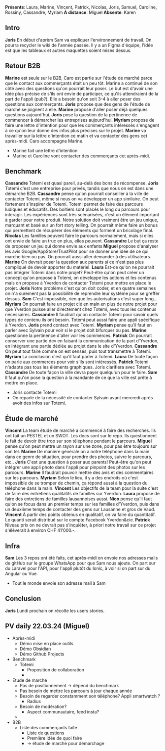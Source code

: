 **Présents**: Laura, Marine, Vincent, Patrick, Nicolas, Joris, Samuel, Caroline, Rossiny, Cassandre, Myriam
**À distance**: Miguel
**Absente**: Karen

## **Intro**

**Joris** En début d'aprèm Sam va expliquer l'environnement de travail. On pourra recycler le wiki de l'année passée. Il y a un Figma d'équipe, l'idée est que les tableaux et autres maquettes soient mises dessus.

## **Retour B2B**

**Marine** est seule sur le B2B, Caro est partie sur l'étude de marché parce que le contact aux commerçants était un peu tôt. Marine a continué de son côté avec des questions qu'on pourrait leur poser. Le but est d'avoir une idée plus précise de s'ils ont envie de participer, ce qu'ils attendraient de la part de l'appli (pub?). Elle a besoin qu'on soit 3-4 à aller poser des questions aux commerçants.
**Joris** propose que des gens de l'étude de marché se joignent à elle.
**Marine** propose d'aller poser déjà quelques questions aujourd'hui.
**Joris** pose la question de la pertinence de commencer à démarcher les entreprises aujourd'hui.
**Myriam** propose de faire une lettre d'intention pour que les commerçants intéressés s'engagent à ce qu'on leur donne des infos plus précises sur le projet.
**Marine** va travailler sur la lettre d'intention ce matin et va contacter des gens cet après-midi. Caro accompagne Marine.

- Marine fait une lettre d'intention
- Marine et Caroline vont contacter des commerçants cet après-midi.

## **Benchmark**

**Cassandre** Totemi est quasi pareil, au-delà des bons de récompense.
**Joris** Totemi c'est une entreprise pour privés, tandis que nous on est dans une démarche B2B.
**Cassandre** pense qu'on pourrait conseiller à la ville de contacter Totemi, même si nous on va développer un app similaire. On peut fortement s'inspirer de Totemi. Totemi permet de faire des parcours ludiques et éducatifs. Des boitiers sont placés le long du parcours pour interagir. Les expériences sont très scénarisées, c'est un élément important à garder pour notre produit. Notre solution doit vraiment être un jeu unique, marquant et basé sur un fort story telling. On pourrait même faire un bonus qui permettent de récupérer des éléments qui forment un bricolage final.
**Nicolas** Les familles peuvent faire le parcours normalement, mais si elles ont envie de faire un truc en plus, elles peuvent.
**Cassandre** Le but ça reste de proposer un jeu qui donne envie aux enfants
**Miguel** propose d'analyser les avis Google/AppStore/TrustPilot pour se donner une idée de ce qui marche bien ou pas. On pourrait aussi aller demander à des utilisateurs.
**Marine** On devrait poser la question aux parents si ce n'est pas plus compliqué de devoir apporter du matériel.
**Laura** Est-ce qu'on ne pourrait pas intégrer Totemi dans notre projet? Peut-être qu'on peut créer un concept qu'on propose à Totemi, on développe les actions et les contenus mais on propose à Yverdon de contacter Totemi pour mettre en place le projet.
**Joris** Notre problème c'est qu'on doit coder, et en quatre semaines on n'a surement pas la possibilité de reprendre leur système pour se greffer dessus.
**Sam** C'est impossible, rien que les autorisations c'est super long…
**Myriam** On pourrait faire un projet clé en main en plus de notre projet pour que Yverdon puisse aller directement chez Totemi, avec tous les contenus nécessaires.
**Cassandre** Il faudrait qu'on contacte Totemi pour savoir quels types de contenu ils ont besoin. Totemi peut aussi faire une appli spécifique à Yverdon.
**Joris** prend contact avec Totemi.
**Myriam** pense qu'il faut en parler avec Sylvain pour voir si le projet doit bifurquer ou pas.
**Marine** questionne la pertinence d'aller voir les commerces.
**Patrick** On pourrait conserver une partie dev en faisant la communication de la part d'Yverdon, en intégrant une partie dédiée au projet dans le site d'Yverdon.
**Cassandre** On peut tout faire comme on est sensés, puis tout transmettre à Totemi.
**Myriam** La conclusion c'est qu'il faut parler à Totemi.
**Laura** De toute façon on parle aux commerces pour voir s'ils sont intéressés.
**Patrick** Totemi n'adapte pas tous les éléments graphiques. Joris clarifiera avec Totemi.
**Cassandre** De toute façon la ville devra payer quelqu'un pour le faire.
**Sam** Il faut qu'on pose la question à la mandante de ce que la ville est prête à mettre en place.

- Joris contacte Totemi
- On reparle de la nécessité de contacter Sylvain avant mercredi après avoir des infos sur Totemi.

## **Étude de marché**

**Vincent** La team étude de marché a commencé à faire des recherches. Ils ont fait un PESTEL et un SWOT. Les docs sont sur le repo. Ils questionnent le fait de devoir être trop sur son téléphone pendant le parcours.
**Miguel** pense qu'on peut mettre un rayon sur une zone, pour pas être toujours sur son tel.
**Marine** De manière générale on a notre téléphone dans la main dans ce genre de situation, pour prendre des photos, suivre le parcours, etc..
**Joris** C'est une question à poser aux parents! Peut-être qu'on peut intégrer une appli photo dans l'appli pour pinpoint des photos sur les parcours.
**Marine** Il faudrait pouvoir mettre des avis et des commentaires sur les parcours.
**Myriam** Selon le lieu, il y a des endroits où c'est impossible de se tromper de chemin, ça répond aussi à la question du téléphone dans la main.
**Vincent** Les objectifs de la team pour la suite c'est de faire des entretiens qualitatifs de familles sur Yverdon.
**Laura** propose de faire des entretiens de familles lausannoises aussi.
**Nico** pense qu'il faut qu'on se focus dans un premier temps sur les familles d'Yverdon, puis dans un deuxième temps de contacter des gens sur Lausanne et gros de Vaud.
**Vincent** À partir des points obtenus en qualitatif, on va faire du quantitatif. Le quanti serait distribué sur le compte Facebook Yverdon&cie.
**Patrick** Niveau prix on ne devrait pas s'inquiéter, à priori notre travail sur ce projet s'élèverait à environ CHF 41'000.-.

## **Infra**

**Sam** Les 3 repos ont été faits, cet après-midi on envoie nos adresses mails de gitHub sur le groupe WhatsApp pour que Sam nous ajoute. On part sur du Laravel pour l'API, pour l'appli plutôt du Ionic, à voir si on part sur du Angular ou Vue.

- Tout le monde envoie son adresse mail à Sam

## **Conclusion**

**Joris** Lundi prochain on récolte les users stories.


## PV daily 22.03.24 (Miguel)
- Après-midi
	- Démo mise en place outils
	- Démo Obsidian
	- Démo Github Projects
- Benchmark
	- Totemi
		- Proposition de collaboration
		- 
- Etude de marché
	- Pas de positionnement -> dépend du benchmark
	- Pas besoin de mettre les parcours à jour chaque année
	- Besoin de regarder constamment son téléphone? Appli smartwatch ?
		- Radius
	- Besoin de modération?
		- Aspect communautaire, feed insta?
	- 
- B2B
	- Liste des commerçants faite
		- Liste de questions
		- Première idée de quoi faire
		- -> étude de marché pour démarchage